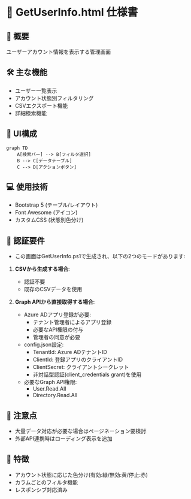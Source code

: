 # 👥 GetUserInfo.html 仕様書

## 🌟 概要
ユーザーアカウント情報を表示する管理画面

## 🛠️ 主な機能
- ユーザー一覧表示
- アカウント状態別フィルタリング
- CSVエクスポート機能
- 詳細検索機能

## 🎨 UI構成
```mermaid
graph TD
    A[検索バー] --> B[フィルタ選択]
    B --> C[データテーブル]
    C --> D[アクションボタン]
```

## 💻 使用技術
- Bootstrap 5 (テーブル/レイアウト)
- Font Awesome (アイコン)
- カスタムCSS (状態別色分け)

## 🔐 認証要件
- この画面はGetUserInfo.ps1で生成され、以下の2つのモードがあります:

1. **CSVから生成する場合**:
   - 認証不要
   - 既存のCSVデータを使用

2. **Graph APIから直接取得する場合**:
   - Azure ADアプリ登録が必要:
     - テナント管理者によるアプリ登録
     - 必要なAPI権限の付与
     - 管理者の同意が必要
   - config.json設定:
     - TenantId: Azure ADテナントID
     - ClientId: 登録アプリのクライアントID
     - ClientSecret: クライアントシークレット
     - 非対話型認証(client_credentials grant)を使用
   - 必要なGraph API権限:
     - User.Read.All
     - Directory.Read.All

## 🚨 注意点
- 大量データ対応が必要な場合はページネーション要検討
- 外部API連携時はローディング表示を追加

## 🎯 特徴
- アカウント状態に応じた色分け(有効:緑/無効:黄/停止:赤)
- カラムごとのフィルタ機能
- レスポンシブ対応済み
